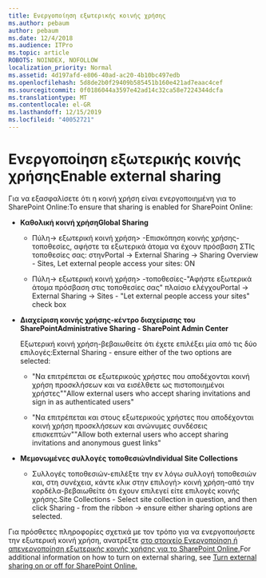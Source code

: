 ```yaml
---
title: Ενεργοποίηση εξωτερικής κοινής χρήσης
ms.author: pebaum
author: pebaum
ms.date: 12/4/2018
ms.audience: ITPro
ms.topic: article
ROBOTS: NOINDEX, NOFOLLOW
localization_priority: Normal
ms.assetid: 4d197afd-e806-40ad-ac20-4b10bc497edb
ms.openlocfilehash: 5d8de2b0f29409b585451b160e421ad7eaac4cef
ms.sourcegitcommit: 0f0186044a3597e42ad14c32ca58e7224344dcfa
ms.translationtype: MT
ms.contentlocale: el-GR
ms.lasthandoff: 12/15/2019
ms.locfileid: "40052721"
---
```

# <a name="enable-external-sharing"></a><span data-ttu-id="43785-102">Ενεργοποίηση εξωτερικής κοινής χρήσης</span><span class="sxs-lookup"><span data-stu-id="43785-102">Enable external sharing</span></span>

 <span data-ttu-id="43785-103">Για να εξασφαλίσετε ότι η κοινή χρήση είναι ενεργοποιημένη για το SharePoint Online:</span><span class="sxs-lookup"><span data-stu-id="43785-103">To ensure that sharing is enabled for SharePoint Online:</span></span>
  
- <span data-ttu-id="43785-104">**Καθολική κοινή χρήση**</span><span class="sxs-lookup"><span data-stu-id="43785-104">**Global Sharing**</span></span>
    
  - <span data-ttu-id="43785-105">Πύλη-\> εξωτερική κοινή χρήση\> -Επισκόπηση κοινής χρήσης-τοποθεσίες, αφήστε τα εξωτερικά άτομα να έχουν πρόσβαση ΣΤΙς τοποθεσίες σας: στην</span><span class="sxs-lookup"><span data-stu-id="43785-105">Portal -\> External Sharing -\> Sharing Overview - Sites, Let external people access your sites: ON</span></span>
    
  - <span data-ttu-id="43785-106">Πύλη-\> εξωτερική κοινή χρήση\> -τοποθεσίες-"Αφήστε εξωτερικά άτομα πρόσβαση στις τοποθεσίες σας" πλαίσιο ελέγχου</span><span class="sxs-lookup"><span data-stu-id="43785-106">Portal -\> External Sharing -\> Sites - "Let external people access your sites" check box</span></span>
    
- <span data-ttu-id="43785-107">**Διαχείριση κοινής χρήσης-κέντρο διαχείρισης του SharePoint**</span><span class="sxs-lookup"><span data-stu-id="43785-107">**Administrative Sharing - SharePoint Admin Center**</span></span>
    
    <span data-ttu-id="43785-108">Εξωτερική κοινή χρήση-βεβαιωθείτε ότι έχετε επιλέξει μία από τις δύο επιλογές:</span><span class="sxs-lookup"><span data-stu-id="43785-108">External Sharing - ensure either of the two options are selected:</span></span>
    
  - <span data-ttu-id="43785-109">"Να επιτρέπεται σε εξωτερικούς χρήστες που αποδέχονται κοινή χρήση προσκλήσεων και να εισέλθετε ως πιστοποιημένοι χρήστες"</span><span class="sxs-lookup"><span data-stu-id="43785-109">"Allow external users who accept sharing invitations and sign in as authenticated users"</span></span>
    
  - <span data-ttu-id="43785-110">"Να επιτρέπεται και στους εξωτερικούς χρήστες που αποδέχονται κοινή χρήση προσκλήσεων και ανώνυμες συνδέσεις επισκεπτών"</span><span class="sxs-lookup"><span data-stu-id="43785-110">"Allow both external users who accept sharing invitations and anonymous guest links"</span></span>
    
- <span data-ttu-id="43785-111">**Μεμονωμένες συλλογές τοποθεσιών**</span><span class="sxs-lookup"><span data-stu-id="43785-111">**Individual Site Collections**</span></span>
    
  - <span data-ttu-id="43785-112">Συλλογές τοποθεσιών-επιλέξτε την εν λόγω συλλογή τοποθεσιών και, στη συνέχεια, κάντε κλικ στην επιλογή\> κοινή χρήση-από την κορδέλα-βεβαιωθείτε ότι έχουν επιλεγεί είτε επιλογές κοινής χρήσης.</span><span class="sxs-lookup"><span data-stu-id="43785-112">Site Collections - Select site collection in question, and then click Sharing - from the ribbon -\> ensure either sharing options are selected.</span></span>
    
<span data-ttu-id="43785-113">Για πρόσθετες πληροφορίες σχετικά με τον τρόπο για να ενεργοποιήσετε την εξωτερική κοινή χρήση, ανατρέξτε [στο στοιχείο Ενεργοποίηση ή απενεργοποίηση εξωτερικής κοινής χρήσης για το SharePoint Online.](https://go.microsoft.com/fwlink/?linkid=2047681&amp;clcid=0x409)</span><span class="sxs-lookup"><span data-stu-id="43785-113">For additional information on how to turn on external sharing, see [Turn external sharing on or off for SharePoint Online.](https://go.microsoft.com/fwlink/?linkid=2047681&amp;clcid=0x409)</span></span>
  

